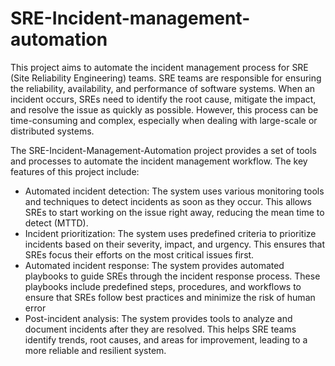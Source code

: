 # SRE-Incident-management-automation

This project aims to automate the incident management process for SRE (Site Reliability Engineering) teams. SRE teams are responsible for ensuring the reliability, availability, and performance of software systems. When an incident occurs, SREs need to identify the root cause, mitigate the impact, and resolve the issue as quickly as possible. However, this process can be time-consuming and complex, especially when dealing with large-scale or distributed systems.

The SRE-Incident-Management-Automation project provides a set of tools and processes to automate the incident management workflow. The key features of this project include:

* Automated incident detection: The system uses various monitoring tools and techniques to detect incidents as soon as they occur. This allows SREs to start working on the issue right away, reducing the mean time to detect (MTTD).
* Incident prioritization: The system uses predefined criteria to prioritize incidents based on their severity, impact, and urgency. This ensures that SREs focus their efforts on the most critical issues first.
* Automated incident response: The system provides automated playbooks to guide SREs through the incident response process. These playbooks include predefined steps, procedures, and workflows to ensure that SREs follow best practices and minimize the risk of human error
* Post-incident analysis: The system provides tools to analyze and document incidents after they are resolved. This helps SRE teams identify trends, root causes, and areas for improvement, leading to a more reliable and resilient system.


